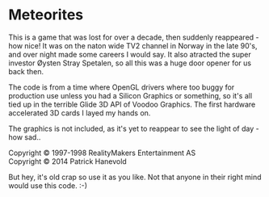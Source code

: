 # Meteorites

This is a game that was lost for over a decade, then suddenly reappeared - how nice!
It was on the naton wide TV2 channel in Norway in the late 90's, and over night made some careers I would say.
It also atracted the super investor Øysten Stray Spetalen, so all this was a huge door opener for us back then.


The code is from a time where OpenGL drivers where too buggy for production use unless you had a Silicon Graphics or something,
so it's all tied up in the terrible Glide 3D API of Voodoo Graphics. The first hardware accelerated 3D cards I layed my hands on.

The graphics is not included, as it's yet to reappear to see the light of day - how sad..

Copyright © 1997-1998 RealityMakers Entertainment AS  
Copyright © 2014 Patrick Hanevold

But hey, it's old crap so use it as you like.
Not that anyone in their right mind would use this code. :-)
